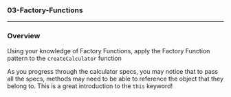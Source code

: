 ### 03-Factory-Functions

<hr>

### Overview

Using your knowledge of Factory Functions, apply the Factory Function pattern to the `createCalculator` function

As you progress through the calculator specs, you may notice that to pass all the specs, methods may need to be able to reference the object that they belong to. This is a great introduction to the `this` keyword!
